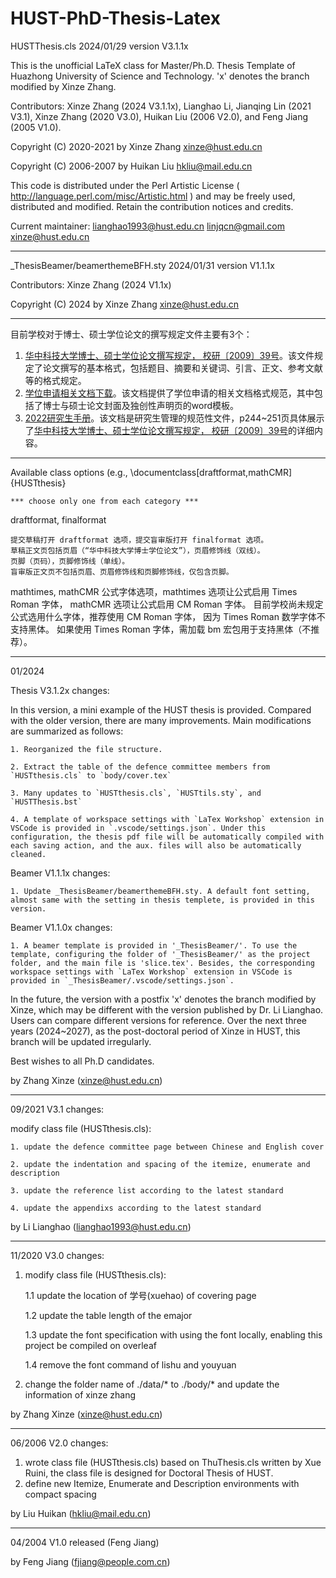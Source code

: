 # HUST-PhD-Thesis-Latex

HUSTThesis.cls 2024/01/29 version V3.1.1x

This is the unofficial LaTeX class for Master/Ph.D. Thesis Template of Huazhong University of Science and Technology.  'x' denotes the branch modified by Xinze Zhang.

Contributors: Xinze Zhang (2024 V3.1.1x), Lianghao Li, Jianqing Lin (2021 V3.1), Xinze Zhang (2020 V3.0), Huikan Liu (2006 V2.0), and Feng Jiang (2005 V1.0).

Copyright (C) 2020-2021 by Xinze Zhang <xinze@hust.edu.cn>

Copyright (C) 2006-2007 by Huikan Liu <hkliu@mail.edu.cn>

This code is distributed under the Perl Artistic License
( http://language.perl.com/misc/Artistic.html )
and may be freely used, distributed and modified.
Retain the contribution notices and credits.

Current maintainer:
lianghao1993@hust.edu.cn
linjqcn@gmail.com
xinze@hust.edu.cn

---
_ThesisBeamer/beamerthemeBFH.sty 2024/01/31 version V1.1.1x

Contributors: Xinze Zhang (2024 V1.1x)

Copyright (C) 2024 by Xinze Zhang <xinze@hust.edu.cn>

---

目前学校对于博士、硕士学位论文的撰写规定文件主要有3个：

1. [华中科技大学博士、硕士学位论文撰写规定， 校研〔2009〕39号](http://gs.hust.edu.cn/content.jsp?urltype=news.NewsContentUrl&wbtreeid=1022&wbnewsid=1027)。该文件规定了论文撰写的基本格式，包括题目、摘要和关键词、引言、正文、参考文献等的格式规定。
2. [学位申请相关文档下载](http://gs.hust.edu.cn/info/1041/5462.htm)。该文档提供了学位申请的相关文档格式规范，其中包括了博士与硕士论文封面及独创性声明页的word模板。
3. [2022研究生手册](http://gs.hust.edu.cn/info/1041/5472.htm)。该文档是研究生管理的规范性文件，p244~251页具体展示了[华中科技大学博士、硕士学位论文撰写规定， 校研〔2009〕39号](http://gs.hust.edu.cn/content.jsp?urltype=news.NewsContentUrl&wbtreeid=1022&wbnewsid=1027)的详细内容。

---

Available class options
(e.g., \documentclass[draftformat,mathCMR]{HUSTthesis}

    *** choose only one from each category ***

draftformat, finalformat

    提交草稿打开 draftformat 选项，提交盲审版打开 finalformat 选项。
    草稿正文页包括页眉（“华中科技大学博士学位论文”），页眉修饰线（双线）。
    页脚（页码），页脚修饰线（单线）。
    盲审版正文页不包括页眉、页眉修饰线和页脚修饰线，仅包含页脚。

mathtimes, mathCMR
    公式字体选项，mathtimes 选项让公式启用 Times Roman 字体，
    mathCMR 选项让公式启用 CM Roman 字体。
    目前学校尚未规定公式选用什么字体，推荐使用 CM Roman 字体，
    因为 Times Roman 数学字体不支持黑体。
    如果使用 Times Roman 字体，需加载 bm 宏包用于支持黑体（不推荐）。

---

01/2024 

Thesis V3.1.2x changes:

In this version, a mini example of the HUST thesis is provided. Compared with the older version, there are many improvements. Main modifications are summarized as follows:

    1. Reorganized the file structure.

    2. Extract the table of the defence committee members from `HUSTthesis.cls` to `body/cover.tex`

    3. Many updates to `HUSTthesis.cls`, `HUSTtils.sty`, and `HUSTThesis.bst`

    4. A template of workspace settings with `LaTex Workshop` extension in VSCode is provided in `.vscode/settings.json`. Under this configuration, the thesis pdf file will be automatically compiled with each saving action, and the aux. files will also be automatically cleaned.

Beamer V1.1.1x changes:

    1. Update _ThesisBeamer/beamerthemeBFH.sty. A default font setting, almost same with the setting in thesis templete, is provided in this version.

Beamer V1.1.0x changes:

    1. A beamer template is provided in '_ThesisBeamer/'. To use the template, configuring the folder of '_ThesisBeamer/' as the project folder, and the main file is 'slice.tex'. Besides, the corresponding workspace settings with `LaTex Workshop` extension in VSCode is provided in `_ThesisBeamer/.vscode/settings.json`.

In the future, the version with a postfix 'x' denotes the branch modified by Xinze, which may be different with the version published by Dr. Li Lianghao. Users can compare different versions for reference. 
Over the next three years (2024~2027), as the post-doctoral period of Xinze in HUST, this branch will be updated irregularly.

Best wishes to all Ph.D candidates.

 by Zhang Xinze (xinze@hust.edu.cn)

---

09/2021 V3.1 changes:

modify class file (HUSTthesis.cls):

    1. update the defence committee page between Chinese and English cover

    2. update the indentation and spacing of the itemize, enumerate and description

    3. update the reference list according to the latest standard

    4. update the appendixs according to the latest standard

 by Li Lianghao (lianghao1993@hust.edu.cn)

---

11/2020 V3.0 changes:

1. modify class file (HUSTthesis.cls):

   1.1 update the location of 学号(xuehao) of covering page

   1.2 update the table length of the emajor

   1.3 update the font specification with using the font locally, enabling this project be compiled on overleaf

   1.4 remove the font command of lishu and youyuan
2. change the folder name of ./data/* to ./body/* and update the information of xinze zhang

 by Zhang Xinze (xinze@hust.edu.cn)

---

 06/2006 V2.0 changes:

1. wrote class file (HUSTthesis.cls) based on ThuThesis.cls written by
   Xue Ruini, the class file is designed for Doctoral Thesis of HUST.
2. define new Itemize, Enumerate and Description environments with compact spacing

 by Liu Huikan (hkliu@mail.edu.cn)

---

 04/2004 V1.0 released (Feng Jiang)

 by Feng Jiang (fjiang@people.com.cn)
